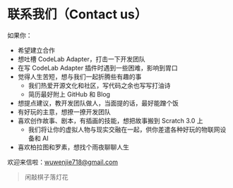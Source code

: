 # 联系我们（Contact us）
如果你：

*  希望建立合作
*  想吐槽 CodeLab Adapter，打击一下开发团队
*  在写 CodeLab Adapter 插件时遇到一些困难，影响到胃口
*  觉得人生苦短，想与我们一起折腾些有趣的事
    *  我们热爱开源文化和社区，写代码之余也写写打油诗
    *  简历最好附上 GitHub 和 Blog
*  想提点建议，教开发团队做人，当面提的话，最好能蹭个饭
*  有好玩的主意，想撩一撩开发团队
*  喜欢创作故事、剧本，有插画的技能，想把故事搬到 Scratch 3.0 上
    *  我们将让你的虚拟人物与现实交融在一起，供你差遣各种好玩的物联网设备和 AI
*  喜欢柏拉图和罗素，想找个雨夜聊聊人生

欢迎来信啦：wuwenjie718@gmail.com

>  闲敲棋子落灯花
